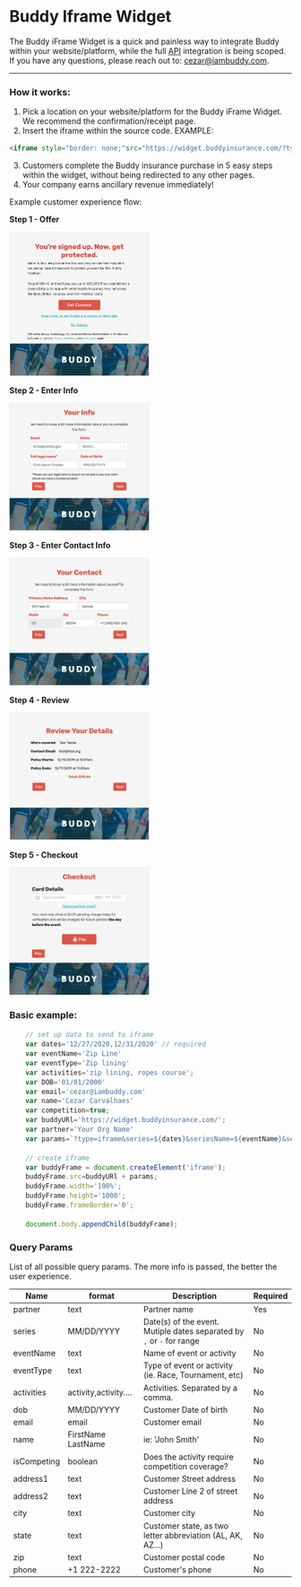 # Buddy Iframe Widget

The Buddy iFrame Widget is a quick and painless way to integrate Buddy within your website/platform, while the full [API](https://buddyinsurance.com/api) integration is being scoped. If you have any questions, please reach out to: cezar@iambuddy.com.

---

### How it works:

1. Pick a location on your website/platform for the Buddy iFrame Widget. We recommend the confirmation/receipt page. 
2. Insert the iframe within the source code. EXAMPLE: 
```html
<iframe style="border: none;"src="https://widget.buddyinsurance.com/?type=iframe&series=12/07/2020-12/08/2020&seriesName=Buddy%20Race&seriesType=Race&isCompeting=true&partner=partnerName" width="100%" height="1000" frameborder="0"></iframe>
```
3. Customers complete the Buddy insurance purchase in 5 easy steps within the widget, without being redirected to any other pages. 
4. Your company earns ancillary revenue immediately! 

Example customer experience flow:

<div>
    <p style="font-weight: 700;">Step 1 - Offer</p>
    <img src="./frame1.png" width="250"/>
</div>

<div>
    <p style="font-weight: 700;">Step 2 - Enter Info</p>
    <img src="./frame2.png" width="250"/>
</div>

<div>
    <p style="font-weight: 700;">Step 3 - Enter Contact Info</p>
    <img src="./frame3.png" width="250"/>
</div>

<div>
    <p style="font-weight: 700;">Step 4 - Review</p>
    <img src="./frame4.png" width="250"/>
</div>

<div>
    <p style="font-weight: 700;">Step 5 - Checkout</p>
    <img src="./frame5.png" width="250"/>
</div>

### Basic example:

```javascript
    // set up data to send to iframe
    var dates='12/27/2020,12/31/2020' // required
    var eventName='Zip Line'
    var eventType='Zip lining'
    var activities='zip lining, ropes course';
    var DOB='01/01/2000'
    var email='cezar@iambuddy.com'
    var name='Cezar Carvalhaes'
    var competition=true;
    var buddyURl='https://widget.buddyinsurance.com/';
    var partner='Your Org Name'
    var params=`?type=iframe&series=${dates}&seriesName=${eventName}&seriesType=${eventType}&isCompeting=${competition}&dob=${DOB}&activities=${activities}&name=${name}&email=${email}&partner=${partner}`
    
    // create iframe
    var buddyFrame = document.createElement('iframe');
    buddyFrame.src=buddyURl + params;
    buddyFrame.width='100%';
    buddyFrame.height='1000';
    buddyFrame.frameBorder='0';

    document.body.appendChild(buddyFrame);
```

### Query Params
List of all possible query params. The more info is passed, the better the user experience.

| Name | format | Description | Required |
| --- | ---| --- | ---|
| partner | text | Partner name | Yes |
| series | MM/DD/YYYY | Date(s) of the event. Mutiple dates separated by `,` or `-` for range | No |
| eventName | text | Name of event or activity | No |
| eventType | text | Type of event or activity (ie. Race, Tournament, etc) | No |
| activities | activity,activity.... | Activities. Separated by a comma. | No |
| dob | MM/DD/YYYY | Customer Date of birth | No |
| email | email | Customer email | No |
| name | FirstName LastName | ie: 'John Smith' | No |
| isCompeting | boolean | Does the activity require competition coverage? | No |
| address1 | text | Customer Street address | No |
| address2 | text | Customer Line 2 of street address | No |
| city | text | Customer city | No |
| state | text | Customer state, as two letter abbreviation (AL, AK, AZ...) | No |
| zip | text | Customer postal code | No |
| phone | +1 222-2222 | Customer's phone | No |
